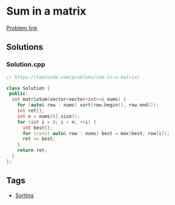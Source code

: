 # Sum in a matrix

[Problem link](https://leetcode.com/problems/sum-in-a-matrix/)

## Solutions


### Solution.cpp
```cpp
// https://leetcode.com/problems/sum-in-a-matrix/

class Solution {
 public:
  int matrixSum(vector<vector<int>>& nums) {
    for (auto& row : nums) sort(row.begin(), row.end());
    int ret{};
    int n = nums[0].size();
    for (int i = 0; i < n; ++i) {
      int best{};
      for (const auto& row : nums) best = max(best, row[i]);
      ret += best;
    }
    return ret;
  }
};
```
## Tags

* [Sorting](/README.md#Sorting)
